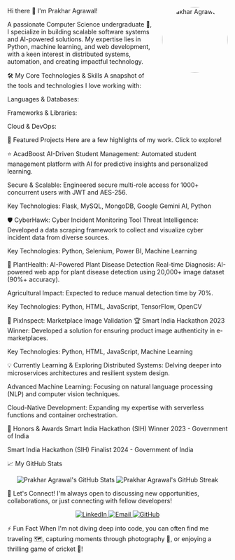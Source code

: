 Hi there 👋 I'm Prakhar Agrawal!
<img src="https://placehold.co/150x150/aabbcc/ffffff?text=Your+Photo" alt="Prakhar Agrawal" width="150" height="150" style="border-radius: 50%; float: right; margin-left: 20px;">

A passionate Computer Science undergraduate 🚀, I specialize in building scalable software systems and AI-powered solutions. My expertise lies in Python, machine learning, and web development, with a keen interest in distributed systems, automation, and creating impactful technology.

🛠️ My Core Technologies & Skills
A snapshot of the tools and technologies I love working with:

Languages & Databases:

Frameworks & Libraries:

Cloud & DevOps:

🌟 Featured Projects
Here are a few highlights of my work. Click to explore!

⭐ AcadBoost
AI-Driven Student Management: Automated student management platform with AI for predictive insights and personalized learning.

Secure & Scalable: Engineered secure multi-role access for 1000+ concurrent users with JWT and AES-256.

Key Technologies: Flask, MySQL, MongoDB, Google Gemini AI, Python

🛡️ CyberHawk: Cyber Incident Monitoring Tool
Threat Intelligence: Developed a data scraping framework to collect and visualize cyber incident data from diverse sources.

Key Technologies: Python, Selenium, Power BI, Machine Learning

🌿 PlantHealth: AI-Powered Plant Disease Detection
Real-time Diagnosis: AI-powered web app for plant disease detection using 20,000+ image dataset (90%+ accuracy).

Agricultural Impact: Expected to reduce manual detection time by 70%.

Key Technologies: Python, HTML, JavaScript, TensorFlow, OpenCV

📸 PixInspect: Marketplace Image Validation
🏆 Smart India Hackathon 2023 Winner: Developed a solution for ensuring product image authenticity in e-marketplaces.

Key Technologies: Python, HTML, JavaScript, Machine Learning

💡 Currently Learning & Exploring
Distributed Systems: Delving deeper into microservices architectures and resilient system design.

Advanced Machine Learning: Focusing on natural language processing (NLP) and computer vision techniques.

Cloud-Native Development: Expanding my expertise with serverless functions and container orchestration.

🏅 Honors & Awards
Smart India Hackathon (SIH) Winner 2023 - Government of India

Smart India Hackathon (SIH) Finalist 2024 - Government of India

📈 My GitHub Stats
<p align="center">
<img src="https://github-readme-stats.vercel.app/api?username=code3reaper&show_icons=true&theme=dark" alt="Prakhar Agrawal's GitHub Stats" />
<img src="https://github-readme-streak-stats.herokuapp.com/?user=code3reaper&theme=dark" alt="Prakhar Agrawal's GitHub Streak" />
</p>

🤝 Let's Connect!
I'm always open to discussing new opportunities, collaborations, or just connecting with fellow developers!

<p align="center">
<a href="https://www.linkedin.com/in/prakharagrawal" target="_blank">
<img src="https://img.shields.io/badge/LinkedIn-0077B5?style=for-the-badge&logo=linkedin&logoColor=white" alt="LinkedIn">
</a>
<a href="mailto:prakhar.244710@gmail.com">
<img src="https://img.shields.io/badge/Email-D14836?style=for-the-badge&logo=gmail&logoColor=white" alt="Email">
</a>
<a href="https://github.com/code3reaper" target="_blank">
<img src="https://img.shields.io/badge/GitHub-100000?style=for-the-badge&logo=github&logoColor=white" alt="GitHub">
</a>
</p>

⚡ Fun Fact
When I'm not diving deep into code, you can often find me traveling 🗺️, capturing moments through photography 📸, or enjoying a thrilling game of cricket 🏏!
